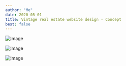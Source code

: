 ```yaml
---
author: "Me"
date: 2020-05-01
title: Vintage real estate website design - Concept
best: false
---
```


![image](/img/design2.png)


![image](/img/design3.png)


![image](/img/design4.png)

